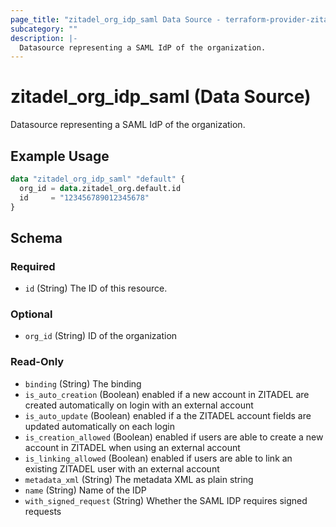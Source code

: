 ```yaml
---
page_title: "zitadel_org_idp_saml Data Source - terraform-provider-zitadel"
subcategory: ""
description: |-
  Datasource representing a SAML IdP of the organization.
---
```


# zitadel_org_idp_saml (Data Source)

Datasource representing a SAML IdP of the organization.

## Example Usage

```terraform
data "zitadel_org_idp_saml" "default" {
  org_id = data.zitadel_org.default.id
  id     = "123456789012345678"
}
```

<!-- schema generated by tfplugindocs -->
## Schema

### Required

- `id` (String) The ID of this resource.

### Optional

- `org_id` (String) ID of the organization

### Read-Only

- `binding` (String) The binding
- `is_auto_creation` (Boolean) enabled if a new account in ZITADEL are created automatically on login with an external account
- `is_auto_update` (Boolean) enabled if a the ZITADEL account fields are updated automatically on each login
- `is_creation_allowed` (Boolean) enabled if users are able to create a new account in ZITADEL when using an external account
- `is_linking_allowed` (Boolean) enabled if users are able to link an existing ZITADEL user with an external account
- `metadata_xml` (String) The metadata XML as plain string
- `name` (String) Name of the IDP
- `with_signed_request` (String) Whether the SAML IDP requires signed requests
